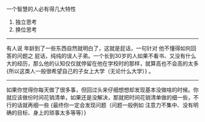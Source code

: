 一个智慧的人必有得几大特性

1.  独立思考
2.  换位思考
___
有人说 年龄到了一些东西自然就明白了，这就是屁话，一句针对 他不懂得如何回答的问题之 屁话，纯纯的误人子弟。一个长到30岁的人如果不看书、又没有什么大的经历，那么他的认知仅仅就停留在他在学校时的那样，就算高也不会高的太多 {所以这类人一般很希望自己的子女上大学（无论什么大学）} 。
___
如果你觉得你每天做了很多事，但回过头来仔细想想却发现基本没做啥的时候。你就应该做份时间花销清单，如果还是没解决，那就把时间花销清单做的细一些，不行的话就再细一些 {最终你一定会发现问题（问题一般例如 注意力不集中、没有明确的目标、身上的琐事太多等等）}